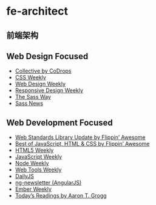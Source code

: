 fe-architect
============

前端架构
-

Web Design Focused
-

- [Collective by CoDrops](http://tympanus.net/codrops/collective/)
- [CSS Weekly](http://css-weekly.com/)
- [Web Design Weekly](http://web-design-weekly.com/)
- [Responsive Design Weekly](http://responsivedesignweekly.com/)
- [The Sass Way](http://thesassway.com/)
- [Sass News](http://t.co/j0fMGWu9ng)

Web Development Focused
-

- [Web Standards Library Update by Flippin’ Awesome](http://flippinawesome.org/category/news/best-of/)
- [Best of JavaScript, HTML & CSS by Flippin’ Awesome](http://flippinawesome.org/category/news/best-of/)
- [HTML5 Weekly](http://html5weekly.com/)
- [JavaScript Weekly](http://javascriptweekly.com/)
- [Node Weekly](http://nodeweekly.com/)
- [Web Tools Weekly](http://webtoolsweekly.com/)
- [DailyJS](http://dailyjs.com/)
- [ng-newsletter (AngularJS)](http://www.ng-newsletter.com/)
- [Ember Weekly](http://emberweekly.com/)
- [Today’s Readings by Aaron T. Grogg](http://aarontgrogg.com/blog/category/todays-readings/)
